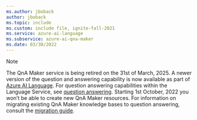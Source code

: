 ```yaml
---
ms.author: jboback
author: jboback
ms.topic: include
ms.custom: include file, ignite-fall-2021
ms.service: azure-ai-language
ms.subservice: azure-ai-qna-maker
ms.date: 03/30/2022
---
```


> [!NOTE]
> The QnA Maker service is being retired on the 31st of March, 2025. A newer version of the question and answering capability is now available as part of [Azure AI Language](../../language-service/index.yml). For question answering capabilities within the Language Service, see [question answering](../../language-service/question-answering/overview.md). Starting 1st October, 2022 you won’t be able to create new QnA Maker resources. For information on migrating existing QnA Maker knowledge bases to question answering, consult the [migration guide](../../language-service/question-answering/how-to/migrate-qnamaker.md).

